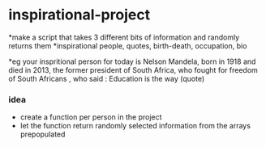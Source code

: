 # inspirational-project

*make a script that takes 3 different bits of information and randomly returns them
*inspirational people, quotes, birth-death, occupation, bio

*eg your inspritional person for today is Nelson Mandela, born in 1918 and died in 2013, the former president of South Africa, who fought for freedom of South Africans , who said : Education is the way (quote)

### idea

* create a function per person in the project
* let the function return randomly selected information from the arrays prepopulated
